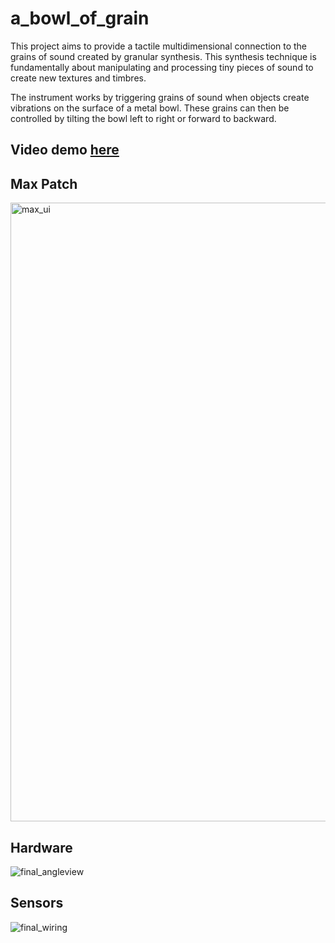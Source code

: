 # a_bowl_of_grain
This project aims to provide a tactile multidimensional connection to the grains of sound created by granular synthesis. This synthesis technique is fundamentally about manipulating and processing tiny pieces of sound to create new textures and timbres. 

The instrument works by triggering grains of sound when objects create vibrations on the surface of a metal bowl. These grains can then be controlled by tilting the bowl left to right or forward to backward.


## Video demo [here](https://www.youtube.com/watch?v=I2vvDrNJBnQ)


## Max Patch
<img width="990" alt="max_ui" src="https://github.com/ruarim/a_bowl_of_grain/assets/48099261/dfa825d3-a209-47ce-a955-3321dcd99c50">


## Hardware
![final_angleview](https://github.com/ruarim/a_bowl_of_grain/assets/48099261/761a7d4f-8975-45e6-99e1-6ea39b26289f)

## Sensors
![final_wiring](https://github.com/ruarim/a_bowl_of_grain/assets/48099261/b8f28f45-9c7c-4fb4-a86f-e18814d3e544)


